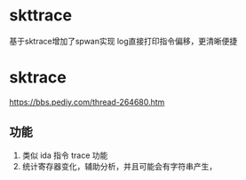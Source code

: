 # skttrace

基于sktrace增加了spwan实现
log直接打印指令偏移，更清晰便捷

# sktrace
https://bbs.pediy.com/thread-264680.htm

## 功能
1. 类似 ida 指令 trace 功能
2. 统计寄存器变化，辅助分析，并且可能会有字符串产生，


